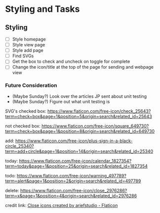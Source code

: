 # Styling and Tasks

## Styling

- [ ] Style homepage
- [ ] Style view page
- [ ] Style add page
- [ ] Find SVGs
- [ ] Get the box to check and uncheck on toggle for complete
- [ ] Change the icon/title at the top of the page for sending and webpage view

### Future Consideration

- (Maybe Sunday?) Look over the articles JP sent about unit testing
- (Maybe Sunday?) Figure out what unit testing is

SVG's
checked box:
https://www.flaticon.com/free-icon/check_25643?term=check+box&page=1&position=5&origin=search&related_id=25643

not checked box:
https://www.flaticon.com/free-icon/square_649730?term=check+box&page=1&position=8&origin=search&related_id=649730

add:
https://www.flaticon.com/free-icon/plus-sign-in-a-black-circle_25340?term=add+circle&page=1&position=14&origin=search&related_id=25340

today:
https://www.flaticon.com/free-icon/calendar_1827354?term=today&page=1&position=25&origin=search&related_id=1827354

todo:
https://www.flaticon.com/free-icon/warning_497789?term=alert&page=1&position=2&origin=search&related_id=497789

delete:
https://www.flaticon.com/free-icon/close_2976286?term=x&page=1&position=4&origin=search&related_id=2976286

credit link: <a href="https://www.flaticon.com/free-icons/close" title="close icons">Close icons created by ariefstudio - Flaticon</a>
